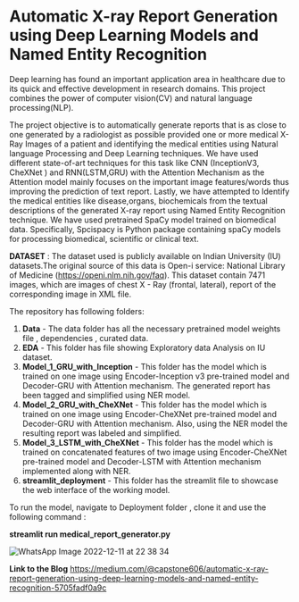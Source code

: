 # Automatic X-ray Report Generation using Deep Learning Models and Named Entity Recognition

Deep learning has found an important application area in healthcare due to its quick and effective development in research domains.
This project combines the power of computer vision(CV) and natural language processing(NLP). 

The project objective is to automatically generate reports that is as close to one generated by a radiologist as possible provided one or more medical X-Ray Images of a patient  and  identifying the medical entities using Natural language Processing and Deep Learning techniques. 
We have used different state-of-art techniques for this task like CNN (InceptionV3, CheXNet ) and RNN(LSTM,GRU)   with the Attention Mechanism as the Attention model mainly focuses on the important image features/words thus improving the prediction of text report. Lastly, we have attempted to Identify the medical entities like disease,organs, biochemicals from the textual descriptions of the generated X-ray report using Named Entity Recognition technique. We have used pretrained SpaCy model trained on biomedical data. Specifically, Spcispacy is Python package containing spaCy models for processing biomedical, scientific or clinical text. 


**DATASET** : The dataset used is publicly available on Indian University (IU) datasets.The original source of this data is Open-i service: National Library of Medicine (https://openi.nlm.nih.gov/faq). This dataset contain 7471 images, which are images of chest X - Ray (frontal, lateral), report of the corresponding image in XML file.

The repository has following folders:
1) **Data** - The data folder has all the necessary pretrained model weights file , dependencies , curated data.
2) **EDA** - This folder has file showing Exploratory data Analysis on IU dataset. 
3) **Model_1_GRU_with_Inception** - This folder has the model which is trained on one image using Encoder-Inception v3 pre-trained model and Decoder-GRU with Attention   mechanism. The generated report has been tagged and simplified using NER model.
4) **Model_2_GRU_with_CheXNet** - This folder has the model which is trained on one image using Encoder-CheXNet pre-trained model and Decoder-GRU with Attention mechanism. Also, using the NER model the resulting report was labeled and simplified.
5) **Model_3_LSTM_with_CheXNet** -  This folder has the model which is trained on concatenated features of two image using Encoder-CheXNet pre-trained model and Decoder-LSTM with Attention mechanism implemented along with NER.
7) **streamlit_deployment** - This folder has the streamlit file to showcase the web interface of the working model.

To run the model, navigate to Deployment folder , clone it and use the following command : 

**streamlit run medical_report_generator.py**

![WhatsApp Image 2022-12-11 at 22 38 34](https://user-images.githubusercontent.com/63223619/206956707-45e1f166-d588-424c-97a3-de25aa056b65.jpg)


**Link to the Blog**
https://medium.com/@capstone606/automatic-x-ray-report-generation-using-deep-learning-models-and-named-entity-recognition-5705fadf0a9c










